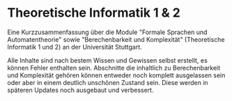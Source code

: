 # Theoretische Informatik 1 & 2
Eine Kurzzusammenfassung über die Module "Formale Sprachen und Automatentheorie" sowie "Berechenbarkeit und Komplexität" (Theoretische Informatik 1 und 2) an der Universität Stuttgart.

Alle Inhalte sind nach bestem Wissen und Gewissen selbst erstellt, es können Fehler enthalten sein. Abschnitte die inhaltlich zu Berechenbarkeit und Komplexität gehören können entweder noch komplett ausgelassen sein oder aber in einem deutlich unschönen Zustand sein. Diese werden in späteren Updates noch ausgebaut und verbessert.
